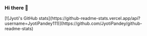 ### Hi there 👋

<!--
**JyotiPandey111/JyotiPandey111** is a ✨ _special_ ✨ repository because its `README.md` (this file) appears on your GitHub profile.

Here are some ideas to get you started:

- 🔭 I’m currently working on Machine Learning Projects at iNeuron as Machine Learning Intern.
- 🌱 I’m currently learning Statistics relevent to Data Science.
- 👯 I’m looking to collaborate on Machine Learning.
- 💬 Ask me about Python, Statistics, Machine Learning, Data Science.
- 📫 How to reach me: 
- 😄 Pronouns: ...
- ⚡ Fun fact: ...
--> [![Jyoti's GitHub stats](https://github-readme-stats.vercel.app/api?username=JyotiPandey111)](https://github.com/JyotiPandey/github-readme-stats)
